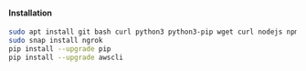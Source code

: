 #### Installation

```bash
sudo apt install git bash curl python3 python3-pip wget curl nodejs npm
sudo snap install ngrok
pip install --upgrade pip
pip install --upgrade awscli
```